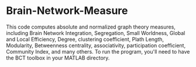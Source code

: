 # Brain-Network-Measure
This code computes absolute and normalized graph theory measures, including Brain Network Integration, Segregation, Small Worldness, Global and Local Efficiency, Degree, clustering coefficient, Plath Length, Modularity, Betweenness centrality, associativity, participation coefficient, Community Index, and many others. To run the program, you'll need to have the BCT toolbox in your MATLAB directory. 
